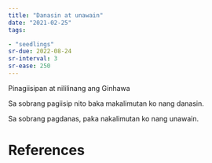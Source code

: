 ```yaml
---
title: "Danasin at unawain"
date: "2021-02-25"
tags:

- "seedlings"
sr-due: 2022-08-24
sr-interval: 3
sr-ease: 250
---
```


Pinagiisipan at nililinang ang Ginhawa

Sa sobrang pagiisip nito baka makalimutan ko nang danasin.

Sa sobrang pagdanas, paka nakalimutan ko nang unawain.

# References